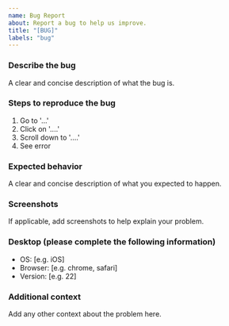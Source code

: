 ```yaml
---
name: Bug Report
about: Report a bug to help us improve.
title: "[BUG]"
labels: "bug"
---
```


### Describe the bug

A clear and concise description of what the bug is.

### Steps to reproduce the bug

1. Go to '...'
2. Click on '....'
3. Scroll down to '....'
4. See error

### Expected behavior

A clear and concise description of what you expected to happen.

### Screenshots

If applicable, add screenshots to help explain your problem.

### Desktop (please complete the following information)

- OS: [e.g. iOS]
- Browser: [e.g. chrome, safari]
- Version: [e.g. 22]

### Additional context

Add any other context about the problem here.
